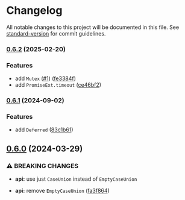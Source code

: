 # Changelog

All notable changes to this project will be documented in this file. See [standard-version](https://github.com/conventional-changelog/standard-version) for commit guidelines.

### [0.6.2](https://github.com/gretmn102/functional-helper/compare/v0.6.1...v0.6.2) (2025-02-20)


### Features

* add `Mutex` ([#1](https://github.com/gretmn102/functional-helper/issues/1)) ([fe3384f](https://github.com/gretmn102/functional-helper/commit/fe3384f15dedc10cadb329630bb3b29878d567e1))
* add `PromiseExt.timeout` ([ce46bf2](https://github.com/gretmn102/functional-helper/commit/ce46bf2ffe39fa3d24bb77c0671e0b77ab7f5c2b))

### [0.6.1](https://github.com/gretmn102/functional-helper/compare/v0.6.0...v0.6.1) (2024-09-02)


### Features

* add `Deferred` ([83c1b61](https://github.com/gretmn102/functional-helper/commit/83c1b61dababcdb85b58fe302bed9dee34cd5c6f))

## [0.6.0](https://github.com/gretmn102/functional-helper/compare/v0.5.0...v0.6.0) (2024-03-29)


### ⚠ BREAKING CHANGES

* **api:** use just `CaseUnion` instead of `EmptyCaseUnion`

* **api:** remove `EmptyCaseUnion` ([fa3f864](https://github.com/gretmn102/functional-helper/commit/fa3f864c44c78a8be756acd97bfe125f55adf1ef))
